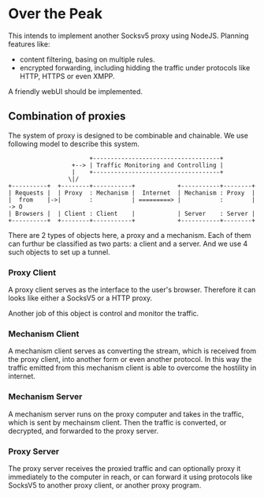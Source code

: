 Over the Peak
=============
This intends to implement another Socksv5 proxy using NodeJS. Planning features
like:
* content filtering, basing on multiple rules.
* encrypted forwarding, including hidding the traffic under protocols like
  HTTP, HTTPS or even XMPP.

A friendly webUI should be implemented.


## Combination of proxies

The system of proxy is designed to be combinable and chainable. We use
following model to describe this system.

                           +------------------------------------+
                      +--> | Traffic Monitoring and Controlling |
                      |    +------------------------------------+
                     \|/
    +----------+  +--------+-----------+            +-----------+--------+
    | Requests |  | Proxy  : Mechanism |  Internet  | Mechanism : Proxy  |
    |  from    |->|        :           | =========> |           :        | -> O
    | Browsers |  | Client : Client    |            | Server    : Server |
    +----------+  +--------+-----------+            +-----------+--------+

There are 2 types of objects here, a proxy and a mechanism. Each of them can
furthur be classified as two parts: a client and a server. And we use 4 such
objects to set up a tunnel.

### Proxy Client

A proxy client serves as the interface to the user's browser. Therefore it
can looks like either a SocksV5 or a HTTP proxy.

Another job of this object is control and monitor the traffic.

### Mechanism Client

A mechanism client serves as converting the stream, which is received from
the proxy client, into another form or even another protocol. In this way the
traffic emitted from this mechanism client is able to overcome the hostility
in internet.

### Mechanism Server

A mechanism server runs on the proxy computer and takes in the traffic, which
is sent by mechainsm client. Then the traffic is converted, or decrypted, and
forwarded to the proxy server.

### Proxy Server

The proxy server receives the proxied traffic and can optionally proxy it
immediately to the computer in reach, or can forward it using protocols like
SocksV5 to another proxy client, or another proxy program.
